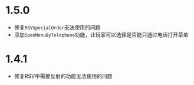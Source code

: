 # 1.5.0

- 修复`RSVSpecialOrder`无法使用的问题
- 添加`OpenMenuByTelephone`功能，让玩家可以选择是否能只通过电话打开菜单

# 1.4.1

- 修复RSV中需要反射的功能无法使用的问题

